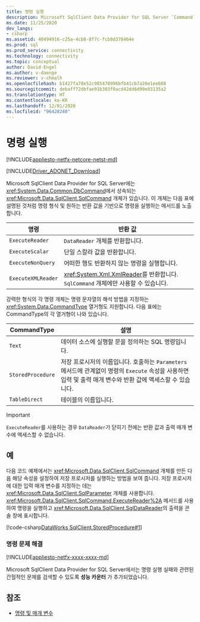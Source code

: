 ```yaml
---
title: 명령 실행
description: Microsoft SqlClient Data Provider for SQL Server `Command` 개체와 이를 사용하여 데이터 원본에 대한 쿼리 및 명령을 실행하는 방법을 설명합니다.
ms.date: 11/25/2020
dev_langs:
- csharp
ms.assetid: 40494916-c25a-4cb8-8f7c-fcb8d378464e
ms.prod: sql
ms.prod_service: connectivity
ms.technology: connectivity
ms.topic: conceptual
author: David-Engel
ms.author: v-daenge
ms.reviewer: v-chmalh
ms.openlocfilehash: b1427fa78e52c985478996bfb41cb7a20e1ee608
ms.sourcegitcommit: debaff72dbfae91b303f0acd42dd6d99e03135a2
ms.translationtype: HT
ms.contentlocale: ko-KR
ms.lasthandoff: 12/01/2020
ms.locfileid: "96428240"
---
```

# <a name="executing-a-command"></a>명령 실행

[!INCLUDE[appliesto-netfx-netcore-netst-md](../../includes/appliesto-netfx-netcore-netst-md.md)]

[!INCLUDE[Driver_ADONET_Download](../../includes/driver_adonet_download.md)]

Microsoft SqlClient Data Provider for SQL Server에는 <xref:System.Data.Common.DbCommand>에서 상속되는 <xref:Microsoft.Data.SqlClient.SqlCommand> 개체가 있습니다. 이 개체는 다음 표에 설명된 것처럼 명령 형식 및 원하는 반환 값을 기반으로 명령을 실행하는 메서드를 노출합니다.

|명령|반환 값|  
|-------------|------------------|  
|`ExecuteReader`|`DataReader` 개체를 반환합니다.|  
|`ExecuteScalar`|단일 스칼라 값을 반환합니다.|  
|`ExecuteNonQuery`|어떠한 행도 반환하지 않는 명령을 실행합니다.|  
|`ExecuteXMLReader`|<xref:System.Xml.XmlReader>를 반환합니다. `SqlCommand` 개체에만 사용할 수 있습니다.|

 강력한 형식의 각 명령 개체는 명령 문자열의 해석 방법을 지정하는 <xref:System.Data.CommandType> 열거형도 지원합니다. 다음 표에는 CommandType의 각 열거형이 나와 있습니다.

|CommandType|설명|
|-----------------|-----------------|  
|`Text`|데이터 소스에 실행할 문을 정의하는 SQL 명령입니다.|  
|`StoredProcedure`|저장 프로시저의 이름입니다. 호출하는 `Parameters` 메서드에 관계없이 명령의 `Execute` 속성을 사용하면 입력 및 출력 매개 변수와 반환 값에 액세스할 수 있습니다.|  
|`TableDirect`|테이블의 이름입니다.|

> [!IMPORTANT]
> `ExecuteReader`를 사용하는 경우 `DataReader`가 닫히기 전에는 반환 값과 출력 매개 변수에 액세스할 수 없습니다.

## <a name="example"></a>예

다음 코드 예제에서는 <xref:Microsoft.Data.SqlClient.SqlCommand> 개체를 만든 다음 해당 속성을 설정하여 저장 프로시저를 실행하는 방법을 보여 줍니다. 저장 프로시저에 대한 입력 매개 변수를 지정하는 데는 <xref:Microsoft.Data.SqlClient.SqlParameter> 개체를 사용합니다. <xref:Microsoft.Data.SqlClient.SqlCommand.ExecuteReader%2A> 메서드를 사용하여 명령을 실행하고 <xref:Microsoft.Data.SqlClient.SqlDataReader>의 출력을 콘솔 창에 표시합니다.

[!code-csharp[DataWorks SqlClient.StoredProcedure#1](~/../sqlclient/doc/samples/SqlCommand_StoredProcedure.cs#1)]

### <a name="troubleshooting-commands"></a>명령 문제 해결

[!INCLUDE[appliesto-netfx-xxxx-xxxx-md](../../includes/appliesto-netfx-xxxx-xxxx-md.md)]

Microsoft SqlClient Data Provider for SQL Server에서는 명령 실행 실패와 관련된 간헐적인 문제를 검색할 수 있도록 **성능 카운터** 가 추가되었습니다.

## <a name="see-also"></a>참조

- [명령 및 매개 변수](commands-parameters.md)
